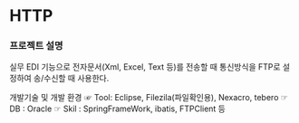 # HTTP

### 프로젝트 설명
실무 EDI 기능으로 전자문서(Xml, Excel, Text 등)를 전송할 때 통신방식을 FTP로 설정하여 송/수신할 때 사용한다.

개발기술 및 개발 환경
☞ Tool: Eclipse, Filezila(파일확인용), Nexacro, tebero
☞ DB : Oracle
☞ Skil : SpringFrameWork, ibatis, FTPClient 등
